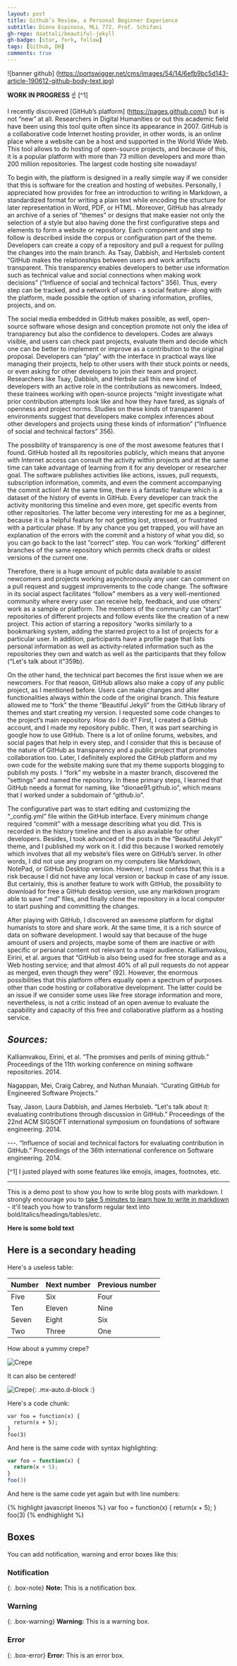 ```yaml
---
layout: post
title: Github’s Review, a Personal Beginner Experience 
subtitle: Diona Espinosa, MLL 772, Prof. Schifani
gh-repo: daattali/beautiful-jekyll
gh-badge: [star, fork, follow]
tags: [Github, DH]
comments: true
---
```


![banner github] (https://portswigger.net/cms/images/54/14/6efb9bc5d143-article-190612-github-body-text.jpg)


**WORK IN PROGRESS** 
:point_up: 
[^1] 


I recently discovered [GitHub’s platform] (https://pages.github.com/) but is not “new” at all. Researchers in Digital Humanities or out this academic field have been using this tool quite often since its appearance in 2007. GitHub is a collaborative code Internet hosting provider, in other words, is an online place where a website can be a host and supported in the World Wide Web.  This tool allows to do hosting of open-source projects, and because of this, it is a popular platform with more than 73 million developers and more than 200 million repositories. The largest code hosting site nowadays! 

To begin with, the platform is designed in a really simple way if we consider that this is software for the creation and hosting of websites. Personally, I appreciated how provides for free an introduction to writing in Markdown, a standardized format for writing a plain text while encoding the structure for later representation in Word, PDF, or HTML. Moreover, GitHub has already an archive of a series of “themes” or designs that make easier not only the selection of a style but also having done the first configurative steps and elements to form a website or repository. Each component and step to follow is described inside the corpus or configuration part of the theme. Developers can create a copy of a repository and pull a request for pulling the changes into the main branch. As Tsay, Dabbish, and Herbsleb content “GitHub makes the relationships between users and work artifacts transparent. This transparency enables developers to better use information such as technical value and social connections when making work decisions” (“Influence of social and technical factors” 356). Thus, every step can be tracked, and a network of users - a social feature- along with the platform, made possible the option of sharing information, profiles, projects, and on. 

The social media embedded in GitHub makes possible, as well, open-source software whose design and conception promote not only the idea of transparency but also the confidence to developers. Codes are always visible, and users can check past projects, evaluate them and decide which one can be better to implement or improve as a contribution to the original proposal. Developers can “play” with the interface in practical ways like managing their projects, help to other users with their stuck points or needs, or even asking for other developers to join their team and project. Researchers like Tsay, Dabbish, and Herbsle call this new kind of developers with an active role in the contributions as newcomers. Indeed, these trainees working with open-source projects “might investigate what prior contribution attempts look like and how they have fared, as signals of openness and project norms. Studies on these kinds of transparent environments suggest that developers make complex inferences about other developers and projects using these kinds of information” (“Influence of social and technical factors” 356).

The possibility of transparency is one of the most awesome features that I found. GitHub hosted all its repositories publicly, which means that anyone with Internet access can consult the activity within projects and at the same time can take advantage of learning from it for any developer or researcher goal. The software publishes activities like actions, issues, pull requests, subscription information, commits, and even the comment accompanying the commit action! At the same time, there is a fantastic feature which is a dataset of the history of events in GitHub. Every developer can track the activity monitoring this timeline and even more, get specific events from other repositories. The latter become very interesting for me as a beginner, because it is a helpful feature for not getting lost, stressed, or frustrated with a particular phase. If by any chance you get trapped, you will have an explanation of the errors with the commit and a history of what you did, so you can go back to the last “correct” step.  You can work “forking” different branches of the same repository which permits check drafts or oldest versions of the current one. 

Therefore, there is a huge amount of public data available to assist newcomers and projects working asynchronously any user can comment on a pull request and suggest improvements to the code change. The software in its social aspect facilitates “follow” members as a very well-mentioned community where every user can receive help, feedback, and use others' work as a sample or platform. The members of the community can “start” repositories of different projects and follow events like the creation of a new project. This action of starring a repository “works similarly to a bookmarking system, adding the starred project to a list of projects for a particular user. In addition, participants have a profile page that lists personal information as well as activity-related information such as the repositories they own and watch as well as the participants that they follow (“Let's talk about it”359b).

On the other hand, the technical part becomes the first issue when we are newcomers. For that reason, GitHub allows also make a copy of any public project, as I mentioned before. Users can make changes and alter functionalities always within the code of the original branch. This feature allowed me to “fork” the theme “Beautiful Jekyll” from the GitHub library of themes and start creating my version. I requested some code changes to the project’s main repository.
How do I do it?  First, I created a GitHub account, and I made my repository public. Then, it was part searching in google how to use GitHub. There is a lot of online forums, websites, and social pages that help in every step, and I consider that this is because of the nature of GitHub as transparency and a public project that promotes collaboration too. Later, I definitely explored the GitHub platform and my own code for the website making sure that my theme supports blogging to publish my posts. I “fork” my website in a master branch, discovered the “settings” and named the repository. In these primary steps, I learned that GitHub needs a format for naming, like “dionae91.github.io”, which means that I worked under a subdomain of “github.io”. 

The configurative part was to start editing and customizing the “_config.yml”  file within the GitHub interface. Every minimum change required “commit” with a message describing what you did. This is recorded in the history timeline and then is also available for other developers. Besides, I took advanced of the posts in the “Beautiful Jekyll” theme, and I published my work on it. I did this because I worked remotely which involves that all my website’s files were on GitHub’s server. In other words, I did not use any program on my computers like Markdown, NotePad, or GitHub Desktop version. However, I must confess that this is a risk because I did not have any local version or backup in case of any issue. But certainly, this is another feature to work with GitHub, the possibility to download for free a GitHub desktop version, use any markdown program able to save “.md” files, and finally clone the repository in a local computer to start pushing and committing the changes.  

After playing with GitHub, I discovered an awesome platform for digital humanists to store and share work. At the same time, it is a rich source of data on software development. I would say that because of the huge amount of users and projects, maybe some of them are inactive or with specific or personal content not relevant to a major audience. Kalliamvakou, Eirini, et al. argues that “GitHub is also being used for free storage and as a Web hosting service; and that almost 40% of all pull requests do not appear as merged, even though they were” (92). However, the enormous possibilities that this platform offers equally open a spectrum of purposes other than code hosting or collaborative development. The latter could be an issue if we consider some uses like free storage information and more, nevertheless, is not a critic instead of an open avenue to evaluate the capability and capacity of this free and collaborative platform as a hosting service. 


## *Sources:*

Kalliamvakou, Eirini, et al. “The promises and perils of mining github.” Proceedings of the 11th working conference on mining software repositories. 2014.

Nagappan, Mei, Craig Cabrey, and Nuthan Munaiah. “Curating GitHub for Engineered Software Projects.”

Tsay, Jason, Laura Dabbish, and James Herbsleb. “Let's talk about it: evaluating contributions through discussion in GitHub.” Proceedings of the 22nd ACM SIGSOFT international symposium on foundations of software engineering. 2014.

---. “Influence of social and technical factors for evaluating contribution in GitHub.”  Proceedings of the 36th international conference on Software engineering. 2014.


[^1] I justed played with some features like emojis, images, footnotes, etc. 

------------------------

This is a demo post to show you how to write blog posts with markdown.  I strongly encourage you to [take 5 minutes to learn how to write in markdown](https://markdowntutorial.com/) - it'll teach you how to transform regular text into bold/italics/headings/tables/etc.

**Here is some bold text**

## Here is a secondary heading

Here's a useless table:

| Number | Next number | Previous number |
| :------ |:--- | :--- |
| Five | Six | Four |
| Ten | Eleven | Nine |
| Seven | Eight | Six |
| Two | Three | One |


How about a yummy crepe?

![Crepe](https://s3-media3.fl.yelpcdn.com/bphoto/cQ1Yoa75m2yUFFbY2xwuqw/348s.jpg)

It can also be centered!

![Crepe](https://s3-media3.fl.yelpcdn.com/bphoto/cQ1Yoa75m2yUFFbY2xwuqw/348s.jpg){: .mx-auto.d-block :}

Here's a code chunk:

~~~
var foo = function(x) {
  return(x + 5);
}
foo(3)
~~~

And here is the same code with syntax highlighting:

```javascript
var foo = function(x) {
  return(x + 5);
}
foo(3)
```

And here is the same code yet again but with line numbers:

{% highlight javascript linenos %}
var foo = function(x) {
  return(x + 5);
}
foo(3)
{% endhighlight %}

## Boxes
You can add notification, warning and error boxes like this:

### Notification

{: .box-note}
**Note:** This is a notification box.

### Warning

{: .box-warning}
**Warning:** This is a warning box.

### Error

{: .box-error}
**Error:** This is an error box.
